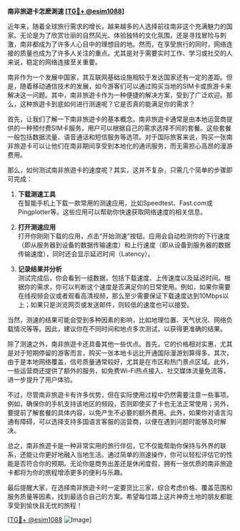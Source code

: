 **南非旅遊卡怎麽測速 [[TG💪+ @esim1088](https://t.me/s/esim1088)]**

近年来，随着全球旅行需求的增长，越来越多的人选择前往南非这个充满魅力的国家。无论是为了欣赏壮丽的自然风光、体验独特的文化氛围，还是寻找冒险与刺激，南非都成为了许多人心目中的理想目的地。然而，在享受旅行的同时，网络连接的质量也成为了许多人关注的重点。尤其是对于需要实时工作、学习或社交的人来说，稳定的网络连接至关重要。

南非作为一个发展中国家，其互联网基础设施相较于发达国家还有一定的差距。但是，随着移动通信技术的发展，如今游客们可以通过购买当地的SIM卡或旅游卡来解决这一问题。其中，南非旅遊卡作为一种便捷的解决方案，受到了广泛欢迎。那么，这种旅遊卡到底如何进行测速呢？它是否真的能满足你的需求？

首先，让我们了解一下南非旅遊卡的基本概念。南非旅遊卡通常是由本地运营商提供的一种预付费SIM卡服务，用户可以根据自己的需求选择不同的套餐。这些套餐一般包括数据流量、语音通话和短信服务等选项。对于国际旅客来说，购买一张南非旅遊卡可以让他们在南非期间享受到本地化的通讯服务，而无需担心高昂的漫游费用。

那么，如何测试南非旅遊卡的速度呢？其实，这并不复杂，只需几个简单的步骤即可完成：

1. **下载测速工具**  
   在智能手机上下载一款常用的测速应用，比如Speedtest、Fast.com或Pingplotter等。这些应用可以帮助你快速获取网络速度的相关信息。

2. **打开测速应用**  
   打开你刚刚下载的应用，点击“开始测速”按钮。应用会自动检测你的下行速度（即从服务器到设备的数据传输速度）和上行速度（即从设备到服务器的数据传输速度），同时还会显示延迟时间（Latency）。

3. **记录结果并分析**  
   测试完成后，你会看到一组数据，包括下载速度、上传速度以及延迟时间。根据你的需求，你可以判断这个速度是否满足你的日常使用。例如，如果你需要在线视频会议或者观看高清视频，那么至少需要保证下载速度达到10Mbps以上；如果只是浏览网页或发送邮件，则较低的速度也可以接受。

当然，测速的结果可能会受到多种因素的影响，比如地理位置、天气状况、网络负载情况等等。因此，建议你在不同时间和地点多次测试，以获得更准确的结果。

除了测速之外，南非旅遊卡还具备其他一些优点。首先，它的价格相对实惠，尤其是对于短期停留的游客而言，购买一张本地卡远比开通国际漫游划算得多。其次，由于是本地网络覆盖，信号质量通常较好，尤其是在市区和热门景点区域。此外，一些运营商还提供了额外的服务，如免费Wi-Fi热点接入、社交媒体流量免流等，进一步提升了用户体验。

不过，尽管南非旅遊卡有许多优势，但在实际使用过程中仍然需要注意一些事项。例如，确保你的手机支持该地区的频段，否则即使买了卡也无法正常使用；另外，要提前了解套餐的具体内容，以免产生不必要的额外费用。此外，如果你对语言沟通有障碍，可以选择支持多国语言客服的运营商，以便在遇到问题时能够及时解决。

总之，南非旅遊卡是一种非常实用的旅行伴侣，它不仅能帮助你保持与外界的联系，还能让你更好地融入当地生活。通过简单的测速操作，你可以轻松评估它的性能是否符合你的预期。无论你是商务出差还是休闲度假，拥有一张优质的南非旅遊卡都将为你的旅程增添更多的便利与乐趣。

最后提醒大家，在选择南非旅遊卡时一定要货比三家，综合考虑价格、覆盖范围和服务质量等因素，找到最适合自己的方案。希望每位踏上这片神奇土地的朋友都能享受到愉快且无忧的旅程！

[[TG💪+ @esim1088](https://t.me/s/esim1088) ![Image](https://i.postimg.cc/4NQfJmqS/Snipaste-2025-05-13-00-14-12.png)]